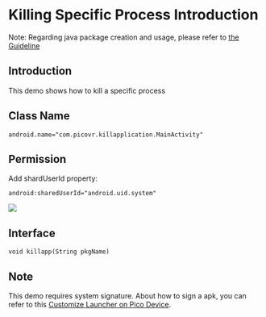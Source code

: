 # Killing Specific Process Introduction

Note: Regarding java package creation and usage, please refer to [the Guideline](https://github.com/picoxr/support/blob/master/How%20to%20Use%20JAR%20file%20in%20Unity%20project%20on%20Pico%20device.docx)

## Introduction  
This demo shows how to kill a specific process

## Class Name  
```
android.name="com.picovr.killapplication.MainActivity"
```

## Permission  
Add shardUserId property: 

```
android:sharedUserId="android.uid.system"
```

![](https://github.com/picoxr/LauncherWebVR/blob/master/01.png)

## Interface  
```
void killapp(String pkgName)
```

## Note
This demo requires system signature. About how to sign a apk, you can refer to this [Customize Launcher on Pico Device](https://github.com/picoxr/support/blob/master/Customize%20Launcher%20on%20Pico%20Device.docx?raw=true).


